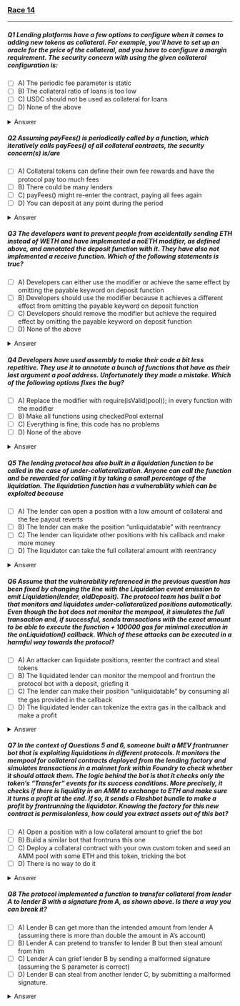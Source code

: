 ### [Race 14](https://ventral.digital/posts/2023/1/30/race-14-of-the-secureum-bootcamp-epoch-infinity)

---

##### Q1 Lending platforms have a few options to configure when it comes to adding new tokens as collateral. For example, you’ll have to set up an oracle for the price of the collateral, and you have to configure a margin requirement. The security concern with using the given collateral configuration is:
- [ ] A) The periodic fee parameter is static 
- [ ] B) The collateral ratio of loans is too low 
- [ ] C) USDC should not be used as collateral for loans 
- [ ] D) None of the above
<details>
<summary>Answer</summary>
B
<p>
It's unknown whether the _periodicFee_ paramter is static or not from the given code, but either way it wouldn't be a security issue.<br>
While it might seem okay to keep collateralisation of a stable coin at 100% it has a problem: The user can borrow at a price determined by an oracle without slippage. A smart arbitrageur would, after every trade on every other AMM, go in and trade until the price of the AMM is the same as the price reported by the oracle used by this lending platform. It would even be possible to sandwich oracle updates for profit. It's also risky to maintain collateralisation of positions.<br>
There's no general reason to not use USDC as collateral.
</p>
</details> 

##### Q2 Assuming payFees() is periodically called by a function, which iteratively calls payFees() of all collateral contracts, the security concern(s) is/are
- [ ] A) Collateral tokens can define their own fee rewards and have the protocol pay too much fees 
- [ ] B) There could be many lenders 
- [ ] C) payFees() might re-enter the contract, paying all fees again 
- [ ] D) You can deposit at any point during the period
<details>
<summary>Answer</summary>
B,D
<p>
The collateral contracts are deployed via the lending platform which is assumed to be correctly implemented. Under this assumption it wouldn't be possible for one of them to be malicious in terms of reward distribution.<br>
There could be so many lenders to iterate that the gas necessary for the function to complete is too large preventing the function to be called, effectively causing a Denial of Service.<br>
The token in question is USDC, an ERC20 token that does not have hooks allowing a receiver to reenter the function. A good recommendation would be the use of safeTransferFrom(), but it's not necessarily required.<br>
Nothing prevents someone to game the reward system by sandwiching the payFees() call with a large deposit() and withdrawal(). The current reward system does not incentivice that depositors keep their money in the system for a long time.
</p>
</details> 

##### Q3 The developers want to prevent people from accidentally sending ETH instead of WETH and have implemented a noETH modifier, as defined above, and annotated the deposit function with it. They have also not implemented a receive function. Which of the following statements is true?
- [ ] A) Developers can either use the modifier or achieve the same effect by omitting the payable keyword on deposit function 
- [ ] B) Developers should use the modifier because it achieves a different effect from omitting the payable keyword on deposit function 
- [ ] C) Developers should remove the modifier but achieve the required effect by omitting the payable keyword on deposit function 
- [ ] D) None of the above
<details>
<summary>Answer</summary>
C
<p>
Omitting the payable keyword does not have the same effect. The modifier checks the contract's current balance while the payable keyword checks the actual ether that was sent with the message (_msg.value_).<br>
The developers should NOT use the modifier because of this difference since it will lead to Denial of Service once the contract's balance becomes non-zero (it's possible forcefully injecting ether into a contract, eg. via _SELFDESTRUCT_).
</p>
</details> 

##### Q4 Developers have used assembly to make their code a bit less repetitive. They use it to annotate a bunch of functions that have as their last argument a pool address. Unfortunately they made a mistake. Which of the following options fixes the bug?
- [ ] A) Replace the modifier with require(isValid(pool)); in every function with the modifier 
- [ ] B) Make all functions using checkedPool external 
- [ ] C) Everything is fine; this code has no problems 
- [ ] D) None of the above
<details>
<summary>Answer</summary>
A
<p>
Dropping the modifier in favor of a single _require()_ fixes the issue and even improves code readability to what was attempted here with assembly. If the developers insist on the use of modifiers they should pass the pool value directly as an argument to it instead: _checkedPool(pool)_.<br>
Making all of the function external (therefore preventing them to be called internally) would certainly increase the likelyhood that the assembly snippet will pick up the correct value. But there's still no guarantee that the last 32 bytes of the calldata are always the pool argument. A caller can send more data than defined in the function's signature and the ABI decoding would work just fine while ignoring the extra data. But the modifier would load the extra data instead of the pool value. This would potentially allow to bypass the pool validation and allow for exploitation.<br>
As mentioned, the code snippet is certainly not fine. It attempts loading the pool parameter from the calldata and assumes that it would always be located in the last 32 bytes - there's no guarantee for that being the case.
</p>
</details> 

##### Q5 The lending protocol has also built in a liquidation function to be called in the case of under-collateralization. Anyone can call the function and be rewarded for calling it by taking a small percentage of the liquidation. The liquidation function has a vulnerability which can be exploited because
- [ ] A) The lender can open a position with a low amount of collateral and the fee payout reverts 
- [ ] B) The lender can make the position “unliquidatable” with reentrancy 
- [ ] C) The lender can liquidate other positions with his callback and make more money 
- [ ] D) The liquidator can take the full collateral amount with reentrancy
<details>
<summary>Answer</summary>
B
<p>
At first the code might look like the checks-effects-interactions pattern is followed (ie. no harmful reentrancy is possible) but there's actually another check happening when the _Liquidation_ event is emitted: If the current _balance_ is suddenly larger than the _oldDeposit_. Since the lender is _call_ed before this check happens, they could reenter via the _deposit()_ function and increase the _balance_ causing the liquidation to fail (ie. potentially making the position “unliquidatable”).<br>
Aside from answer B, the other options are mostly nonsensical decoys.
</p>
</details> 

##### Q6 Assume that the vulnerability referenced in the previous question has been fixed by changing the line with the Liquidation event emission to emit Liquidation(lender, oldDeposit). The protocol team has built a bot that monitors and liquidates under-collateralized positions automatically. Even though the bot does not monitor the mempool, it simulates the full transaction and, if successful, sends transactions with the exact amount to be able to execute the function + 100000 gas for minimal execution in the onLiquidation() callback. Which of these attacks can be executed in a harmful way towards the protocol?
- [ ] A) An attacker can liquidate positions, reenter the contract and steal tokens 
- [ ] B) The liquidated lender can monitor the mempool and frontrun the protocol bot with a deposit, griefing it 
- [ ] C) The lender can make their position “unliquidatable” by consuming all the gas provided in the callback 
- [ ] D) The liquidated lender can tokenize the extra gas in the callback and make a profit
<details>
<summary>Answer</summary>
B
<p>
First option is nonsensical.<br>
Although the revert via reentrancy in the _deposit()_ function has been fixed, it's still possible that the bot is simply frontrun by a lender who increases their collateral via _deposit()_ just in time to make the bot's liquidation attempt fail.<br>
A liquidated lender could, when called, only use up all of the gas it was given via the _CALL_, which is 63/64 of the total gas. With a sufficiently high gas limit it is still possible to liquidate the lender.<br>
Gas tokenization is no longer viable since EIP-3529 has reduced refunds.
</p>
</details> 

##### Q7 In the context of Questions 5 and 6, someone built a MEV frontrunner bot that is exploiting liquidations in different protocols. It monitors the mempool for collateral contracts deployed from the lending factory and simulates transactions in a mainnet fork within Foundry to check whether it should attack them. The logic behind the bot is that it checks only the token’s “Transfer” events for its success conditions. More precisely, it checks if there is liquidity in an AMM to exchange to ETH and make sure it turns a profit at the end. If so, it sends a Flashbot bundle to make a profit by frontrunning the liquidator. Knowing the factory for this new contract is permissionless, how could you extract assets out of this bot?
- [ ] A) Open a position with a low collateral amount to grief the bot 
- [ ] B) Build a similar bot that frontruns this one 
- [ ] C) Deploy a collateral contract with your own custom token and seed an AMM pool with some ETH and this token, tricking the bot 
- [ ] D) There is no way to do it
<details>
<summary>Answer</summary>
C
<p>
Griefing the bot would not extract assets from it.<br>
Option C actually happened on mainnet and was labelled ["Salmonella Attack"](https://github.com/Defi-Cartel/salmonella)<br>
Since it's using Flashbot Bundles, frontrunning it should not be possible since the transaction would be private.
</p>
</details> 

##### Q8 The protocol implemented a function to transfer collateral from lender A to lender B with a signature from A, as shown above. Is there a way you can break it?
- [ ] A) Lender B can get more than the intended amount from lender A (assuming there is more than double the amount in A’s account) 
- [ ] B) Lender A can pretend to transfer to lender B but then steal amount from him 
- [ ] C) Lender A can grief lender B by sending a malformed signature (assuming the S parameter is correct) 
- [ ] D) Lender B can steal from another lender C, by submitting a malformed signature.
<details>
<summary>Answer</summary>
A
<p>
There's nothing preventing the same signature to be re-used over and over again. So as long as the _signer_ has a balance higher than the signed _amount_, the _receiver_ can transfer their collateral.<br>
Even if the code would keep track of the signatures that were already used once, the code would still be exploitable via signature malleability. A correct way to fix it would be to track a nonce for each _signer_.<br>
A malformed signature would cause _ecrecover_ to return a zero-address, but is prevented since the return value must be equal to the _signer_ who may not be the zero-address.
</p>
</details> 
